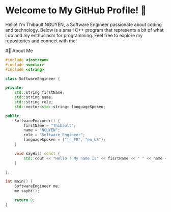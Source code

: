 # Welcome to My GitHub Profile! 👋
Hello! I'm Thibault NGUYEN, a Software Engineer passionate about coding and technology. Below is a small C++ program that represents a bit of what I do and my enthusiasm for programming. Feel free to explore my repositories and connect with me!

#🚀 About Me

```cpp
#include <iostream>
#include <vector>
#include <string>

class SoftwareEngineer {

private:
    std::string firstName;
    std::string name;
    std::string role;
    std::vector<std::string> languageSpoken;

public:
    SoftwareEngineer() {
        firstName = "Thibault";
        name = "NGUYEN";
        role = "Software Engineer";
        languageSpoken = {"fr_FR", "en_US"};
    }

    void sayHi() const {
        std::cout << "Hello ! My name is" << fisrtName << " " << name << "\nWelcome to my GitHub profile !" << std::endl;
    }

};

int main() {
    SoftwareEngineer me;
    me.sayHi();

    return 0;
}
```

